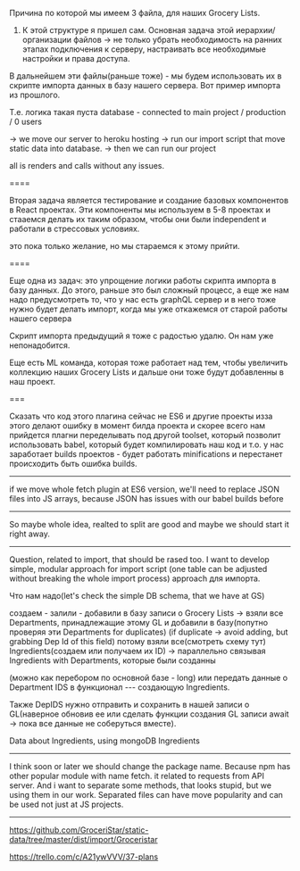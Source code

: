 

Причина по которой мы имеем 3 файла, для наших Grocery Lists.

1) К этой структуре я пришел сам. Основная задача этой иерархии/организации файлов ->
не только убрать необходимость на ранних этапах подключения к серверу, настраивать все необходимые настройки и права доступа.

В дальнейшем эти файлы(раньше тоже) - мы будем использовать их в скрипте импорта данных в базу нашего сервера.
Вот пример импорта из прошлого.

Т.е. логика  такая
пуста database - connected to main project /  production / 0 users

-> we move our server to heroku hosting
  -> run our import script that move static data into database.
  -> then we can run our project

  all is renders and calls without any issues.


  ====

  Вторая задача
  является тестирование и создание базовых компонентов в React проектах.
  Эти компоненты мы используем в 5-8 проектах и стааемся делать их таким образом, чтобы они были independent и работали
  в стрессовых условиях.

  это пока только желание, но мы стараемся к этому прийти.

====

  Еще одна из задач: это упрощение логики работы скрипта импорта в базу данных.
  До этого, раньше это был сложный процесс, а еще же нам надо предусмотреть то, что у нас есть graphQL сервер и в него тоже нужно будет делать импорт, когда мы уже откажемся от старой работы нашего сервера


  Скрипт импорта предыдущий я тоже с радостью удалю. Он нам уже непонадобится.

  Еще есть ML команда, которая тоже работает над тем, чтобы увеличить коллекцию наших
  Grocery Lists и дальше они тоже будут добавленны в наш проект.



  ===


  Сказать что код этого плагина сейчас не ES6 и другие проекты изза этого делают ошибку в момент билда проекта и скорее
  всего нам прийдется плагни переделывать под другой toolset, который позволит использовать babel,
  который будет компилировать наш код и т.о. у нас заработает builds проектов - будет работать minifications
  и перестанет происходить быть ошибка builds.

------
 
if we move whole fetch plugin at ES6 version, we'll need to replace JSON files 
into JS arrays, because JSON has issues with our babel builds before

  -----
So maybe whole idea, realted to split are good and maybe we should start it right away.

  ----

Question, related to import, that should be rased too.
  I want to develop simple, modular approach for import script (one table can be adjusted without breaking the whole import process)
  approach для импорта.

  Что нам надо(let's check the simple DB schema, that we have at GS)

  создаем - залили - добавили в базу записи о Grocery Lists ->
   взяли все Departments, принадлежащие этому GL и добавили в базу(попутно проверяя эти Departments for duplicates)
   (if duplicate -> avoid adding, but grabbing Dep Id of this field)
   потому взяли все(смотреть схему тут) Ingredients(создаем или получаем их ID) ->
   параллельно связывая Ingredients with Departments, которые были созданны


  (можно как перебором по основной базе - long) или передать данные о Department IDS в функционал ---
  создающую Ingredients.


  Также DepIDS нужно отправить и сохранить в нашей записи о GL(наверное обновив ее или сделать функции создания GL записи
  await -> пока все данные не соберуться вместе).
  
  Data about Ingredients, using mongoDB Ingredients


---

I think soon or later we should change the package name. Because npm has other popular module with name fetch. it related to requests from API server. And i want to separate some methods, that looks stupid, but we using them in our work. 
Separated files can have move popularity and can be used not just at JS projects.


---

https://github.com/GroceriStar/static-data/tree/master/dist/import/Groceristar

https://trello.com/c/A21ywVVV/37-plans

